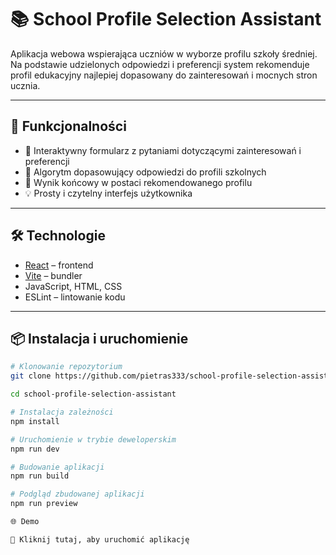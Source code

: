 # 📚 School Profile Selection Assistant

Aplikacja webowa wspierająca uczniów w wyborze profilu szkoły średniej.  
Na podstawie udzielonych odpowiedzi i preferencji system rekomenduje profil edukacyjny najlepiej dopasowany do zainteresowań i mocnych stron ucznia.

---

## 🚀 Funkcjonalności
- 📝 Interaktywny formularz z pytaniami dotyczącymi zainteresowań i preferencji  
- 🤖 Algorytm dopasowujący odpowiedzi do profili szkolnych  
- 🎯 Wynik końcowy w postaci rekomendowanego profilu  
- 💡 Prosty i czytelny interfejs użytkownika  

---

## 🛠️ Technologie
- [React](https://react.dev/) – frontend  
- [Vite](https://vitejs.dev/) – bundler  
- JavaScript, HTML, CSS  
- ESLint – lintowanie kodu  

---

## 📦 Instalacja i uruchomienie
```bash
# Klonowanie repozytorium
git clone https://github.com/pietras333/school-profile-selection-assistant.git

cd school-profile-selection-assistant

# Instalacja zależności
npm install

# Uruchomienie w trybie deweloperskim
npm run dev

# Budowanie aplikacji
npm run build

# Podgląd zbudowanej aplikacji
npm run preview

🌐 Demo

🔗 Kliknij tutaj, aby uruchomić aplikację
